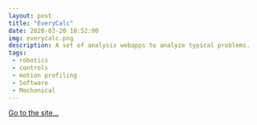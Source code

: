 ```yaml
---
layout: post
title: "EveryCalc"
date: 2020-03-20 18:52:00
img: everycalc.png
description: A set of analysis webapps to analyze typical problems.
tags:
 - robotics
 - controls
 - motion profiling
 - Software
 - Mechanical
---
```


<a href="http://thaddeus-maximus.github.io/swissarmyengineer">Go to the site...</a>
